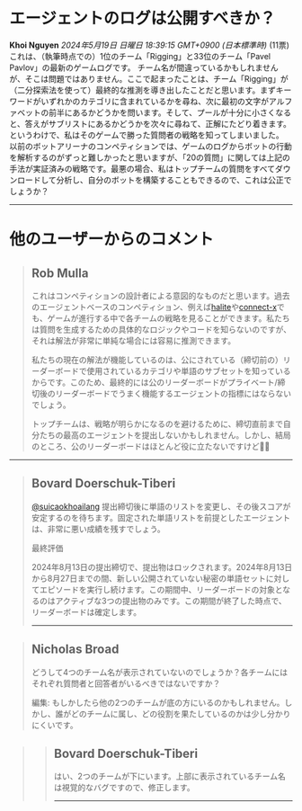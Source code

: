# エージェントのログは公開すべきか？
**Khoi Nguyen** *2024年5月19日 日曜日 18:39:15 GMT+0900 (日本標準時)* (11票)
これは、（執筆時点での）1位のチーム「Rigging」と33位のチーム「Pavel Pavlov」の最新のゲームログです。
チーム名が間違っているかもしれませんが、そこは問題ではありません。ここで起まったことは、チーム「Rigging」が（二分探索法を使って）最終的な推測を導き出したことだと思います。まずキーワードがいずれかのカテゴリに含まれているかを尋ね、次に最初の文字がアルファベットの前半にあるかどうかを問います。そして、プールが十分に小さくなると、答えがサブリストにあるかどうかを次々に尋ねて、正解にたどり着きます。
というわけで、私はそのゲームで勝った質問者の戦略を知ってしまいました。
以前のボットアリーナのコンペティションでは、ゲームのログからボットの行動を解析するのがずっと難しかったと思いますが、「20の質問」に関しては上記の手法が実証済みの戦略です。最悪の場合、私はトップチームの質問をすべてダウンロードして分析し、自分のボットを構築することもできるので、これは公正でしょうか？

---
# 他のユーザーからのコメント
> ## Rob Mulla
> 
> これはコンペティションの設計者による意図的なものだと思います。過去のエージェントベースのコンペティション、例えば[halite](https://www.kaggle.com/competitions/halite)や[connect-x](https://www.kaggle.com/competitions/connectx)でも、ゲームが進行する中で各チームの戦略を見ることができます。私たちは質問を生成するための具体的なロジックやコードを知らないのですが、それは解法が非常に単純な場合には容易に推測できます。
> 
> 私たちの現在の解法が機能しているのは、公にされている（締切前の）リーダーボードで使用されているカテゴリや単語のサブセットを知っているからです。このため、最終的には公のリーダーボードがプライベート/締切後のリーダーボードでうまく機能するエージェントの指標にはならないでしょう。
> 
> トップチームは、戦略が明らかになるのを避けるために、締切直前まで自分たちの最高のエージェントを提出しないかもしれません。しかし、結局のところ、公のリーダーボードはほとんど役に立たないですけど🤷‍♂️

---
> ## Bovard Doerschuk-Tiberi
> 
> [@suicaokhoailang](https://www.kaggle.com/suicaokhoailang) 提出締切後に単語のリストを変更し、その後スコアが安定するのを待ちます。固定された単語リストを前提としたエージェントは、非常に悪い成績を残すでしょう。
> 
> 最終評価
> 
>   2024年8月13日の提出締切で、提出物はロックされます。2024年8月13日から8月27日までの間、新しい公開されていない秘密の単語セットに対してエピソードを実行し続けます。この期間中、リーダーボードの対象となるのはアクティブな3つの提出物のみです。この期間が終了した時点で、リーダーボードは確定します。
> 
> ---

> ## Nicholas Broad
> 
> どうして4つのチーム名が表示されていないのでしょうか？各チームにはそれぞれ質問者と回答者がいるべきではないですか？
> 
> 編集: もしかしたら他の2つのチームが底の方にいるのかもしれません。しかし、誰がどのチームに属し、どの役割を果たしているのかは少し分かりにくいです。

> > ## Bovard Doerschuk-Tiberi
> > 
> > はい、2つのチームが下にいます。上部に表示されているチーム名は視覚的なバグですので、修正します。
> > 
> > ---
